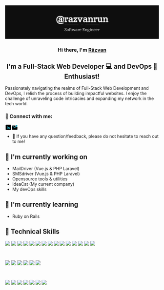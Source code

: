 <p align="center">
  <a href="https://ideacat.ro/" target="_blank" rel="noreferrer"><img src=".github/assets/ideacatlab_banner.svg" alt="Răzvan Gheorghe Banner"></a>
</p>
<h3 align="center">
Hi there, I'm <a href="https://ideacat.ro/" target="_blank" rel="noreferrer">Răzvan</a>
</h3>

<h2 align="center">
I'm a Full-Stack Web Developer 💻 and DevOps 💭 Enthusiast!
</h2> 

Passionately navigating the realms of Full-Stack Web Development and DevOps, I relish the process of building impactful websites. I enjoy the challenge of unraveling code intricacies and expanding my network in the tech world.

### 🤝 Connect with me:

<a href="https://www.linkedin.com/in/razvanrun"><img align="left" src=".github/assets/linkedin.svg" alt="Răzvan Gheorghe | LinkedIn" width="21px"/></a>
<a href="mailto:razvan@ideacat.ro"><img align="left" src=".github/assets/mail.svg" alt="Răzvan Gheorghe | Instagram" width="21px"/></a>
</br>
- 💬 If you have any question/feedback, please do not hesitate to reach out to me!

## 🔭 I'm currently working on

- MailDriver (Vue.js & PHP Laravel)
- SMSdriver (Vue.js & PHP Laravel)
- Opensource tools & utilities
- IdeaCat (My current company)
- My devOps skills

## 🌱 I'm currently learning
- Ruby on Rails

## 💼 Technical Skills

![](https://img.shields.io/badge/Code-Docker-informational?style=flat&logo=Docker&color=003B57)
![](https://img.shields.io/badge/Code-React-informational?style=flat&logo=react&color=61DAFB)
![](https://img.shields.io/badge/Code-Solidity-informational?style=flat&logo=Solidity&color=764ABC)
![](https://img.shields.io/badge/Code-JavaScript-informational?style=flat&logo=JavaScript&color=F7DF1E)
![](https://img.shields.io/badge/Code-Ruby-informational?style=flat&logo=Ruby&color=CC342D)
![](https://img.shields.io/badge/Code-Ruby_on_Rails-informational?style=flat&logo=Ruby-On-Rails&color=CC0000)
![](https://img.shields.io/badge/Code-HTML5-informational?style=flat&logo=HTML5&color=E34F26)
![](https://img.shields.io/badge/Code-MySQL-informational?style=flat&logo=MySQL&color=F7DF1E)
![](https://img.shields.io/badge/Code-PostgreSQL-informational?style=flat&logo=PostgreSQL&color=336791)
![](https://img.shields.io/badge/Code-Laravel-informational?style=flat&logo=Laravel&color=003B57)
![](https://img.shields.io/badge/Code-Python-informational?style=flat&logo=Python&color=003B57)
![](https://img.shields.io/badge/Code-Vue3-informational?style=flat&logo=VuedotJS&color=003B57)
![](https://img.shields.io/badge/Code-Lumen-informational?style=flat&logo=Lumen&color=003B57)
![](https://img.shields.io/badge/Code-Kubernetes-informational?style=flat&logo=Kubernetes&color=003B57)
![](https://img.shields.io/badge/Code-Symphony-informational?style=flat&logo=Symphony&color=003B57)


</br>

![](https://img.shields.io/badge/Style-Bootstrap-informational?style=flat&logo=Bootstrap&color=7952B3)
![](https://img.shields.io/badge/Style-TailwindCSS-informational?style=flat&logo=TailwindCSS&color=336791)
![](https://img.shields.io/badge/Style-CSS3-informational?style=flat&logo=CSS3&color=1572B6)
![](https://img.shields.io/badge/Style-SASS-informational?style=flat&logo=SASS&color=7952B3)
![](https://img.shields.io/badge/Style-LESS-informational?style=flat&logo=LESS&color=795453)
![](https://img.shields.io/badge/Style-styled--components-informational?style=flat&logo=styled-components&color=DB7093)


</br>

![](https://img.shields.io/badge/Tools-Figma-informational?style=flat&logo=Figma&color=F24E1E)
![](https://img.shields.io/badge/Tools-NPM-informational?style=flat&logo=NPM&color=CB3837)
![](https://img.shields.io/badge/Tools-Heroku-informational?style=flat&logo=Heroku&color=430098)
![](https://img.shields.io/badge/Tools-Netlify-informational?style=flat&logo=netlify&color=00C7B7)
![](https://img.shields.io/badge/Tools-Git-informational?style=flat&logo=Git&color=F05032)
![](https://img.shields.io/badge/Tools-GitHub-informational?style=flat&logo=GitHub&color=181717)
![](https://img.shields.io/badge/Tools-pnpm-informational?style=flat&logo=PNPM&color=00C7B7)
